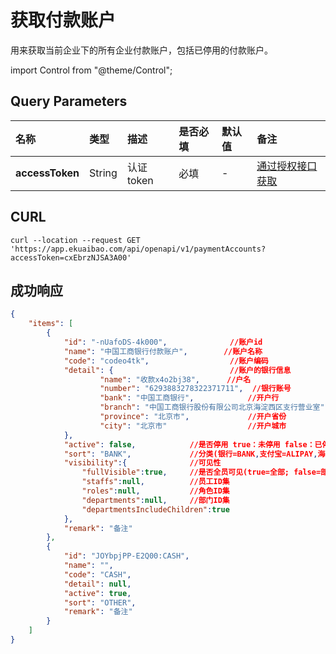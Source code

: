 # 获取付款账户
用来获取当前企业下的所有企业付款账户，包括已停用的付款账户。

import Control from "@theme/Control";

<Control
method="GET"
url="/api/openapi/v1/paymentAccounts"
/>

## Query Parameters

| 名称 | 类型 | 描述 | 是否必填 | 默认值 | 备注 |
| :--- | :--- | :--- | :--- |:--- | :--- |
| **accessToken** | String | 认证token | 必填 | - | [通过授权接口获取](/docs/open-api/getting-started/auth) |

## CURL
```shell
curl --location --request GET 'https://app.ekuaibao.com/api/openapi/v1/paymentAccounts?accessToken=cxEbrzNJSA3A00'
```

## 成功响应
```json
{
	"items": [
		{
			"id": "-nUafoDS-4k000",              //账户id
			"name": "中国工商银行付款账户",        //账户名称
			"code": "codeo4tk",                  //账户编码
			"detail": {                          //账户的银行信息
					"name": "收款x4o2bj38",      //户名
					"number": "6293883278322371711",  //银行账号
					"bank": "中国工商银行",            //开户行
					"branch": "中国工商银行股份有限公司北京海淀西区支行营业室", //开户网点
					"province": "北京市",             //开户省份
					"city": "北京市"                  //开户城市
			},
			"active": false,            //是否停用 true：未停用 false：已停用
			"sort": "BANK",             //分类(银行=BANK,支付宝=ALIPAY,海外=OVERSEABANK,支票=CHECK,承兑汇票=ACCEPTANCEBILL,其他=OTHER,钱包= WALLET)
			"visibility":{              //可见性
                "fullVisible":true,		//是否全员可见(true=全部; false=部分)
                "staffs":null,			//员工ID集
                "roles":null,			//角色ID集
                "departments":null,		//部门ID集
                "departmentsIncludeChildren":true 
            },
			"remark": "备注"
		},
		{
			"id": "JOYbpjPP-E2Q00:CASH",
			"name": "",
			"code": "CASH",
			"detail": null,
			"active": true,
			"sort": "OTHER",
			"remark": "备注"
		}
    ]
}
```


